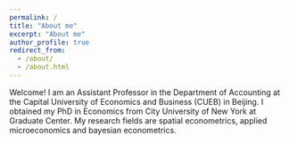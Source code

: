 ```yaml
---
permalink: /
title: "About me"
excerpt: "About me"
author_profile: true
redirect_from: 
  - /about/
  - /about.html
---
```


Welcome! I am an Assistant Professor in the Department of Accounting at the Capital University of Economics and Business (CUEB) in Beijing. I obtained my PhD in Economics from City University of New York at Graduate Center. My research fields are spatial econometrics, applied microeconomics and bayesian econometrics.
 
